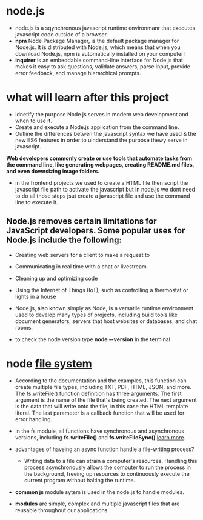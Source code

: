 # node.js

* node.js is a sqynchronous javascript runtime environmanr that executes javascript code outside of a browser.
* **npm** Node Package Manager, is the default package manager for Node.js. It is distributed with Node.js, which means that when you download Node.js, npm is automatically installed on your computer!
* **inquirer** is an embeddable command-line interface for Node.js that makes it easy to ask questions, validate answers, parse input, provide error feedback, and manage hierarchical prompts.

# what will learn after this project

* idnetify the purpose Node.js serves in modern web development and when to use it.
* Create and execute a Node.js application from the command line.
 * Outline the differences betwen the javascript syntax we have used & the new ES6 features in order to uinderstand the purpose thewy serve in javascript.

 **Web developers commonly create or use tools that automate tasks from the command line, like generating webpages, creating README.md files, and even downsizing image folders.**

 * in the frontend projects we used to create a HTML file then script the javascript file path to activate the javascript but in node.js we dont need to do all those steps jsut create a javascript file and use the command line to execute it.


 ## Node.js removes certain limitations for JavaScript developers. Some popular uses for Node.js include the following:

* Creating web servers for a client to make a request to

* Communicating in real time with a chat or livestream

* Cleaning up and optimizing code

* Using the Internet of Things (IoT), such as controlling a thermostat or lights in a house

* Node.js, also known simply as Node, is a versatile runtime environment used to develop many types of projects, including build tools like document generators, servers that host websites or databases, and chat rooms.

* to check the node version type **node --version** in the terminal

# node [file system](https://nodejs.org/dist/latest-v12.x/docs/api/fs.html)
* According to the documentation and the examples, this function can create multiple file types, including TXT, PDF, HTML, JSON, and more. The fs.writeFile() function definition has three arguments. The first argument is the name of the file that's being created. The next argument is the data that will write onto the file, in this case the HTML template literal. The last parameter is a callback function that will be used for error handling.
* In the fs module, all functions have synchronous and asynchronous versions, including **fs.writeFile()** and **fs.writeFileSync()** [learn more](https://nodejs.org/dist/latest-v12.x/docs/api/fs.html#fs_fs_writefile_file_data_options_callback).

* advantages of haveing an async function handle a file-writing process?
    -  Writing data to a file can strain a computer's resources. Handling this process asynchronously allows the computer to run the process in the background, freeing up resources to continuously execute the current program without halting the runtime. 

* **common js** module sytem is used in the node.js to handle modules.
* **modules** are simple, complex and multiple javascript files that are reusable throughout our applications.

